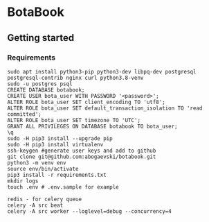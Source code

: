 # BotaBook
## Getting started
### Requirements

```
sudo apt install python3-pip python3-dev libpq-dev postgresql postgresql-contrib nginx curl python3.8-venv
sudo -u postgres psql
CREATE DATABASE botabook;
CREATE USER bota_user WITH PASSWORD '<password>';
ALTER ROLE bota_user SET client_encoding TO 'utf8';
ALTER ROLE bota_user SET default_transaction_isolation TO 'read committed';
ALTER ROLE bota_user SET timezone TO 'UTC';
GRANT ALL PRIVILEGES ON DATABASE botabook TO bota_user;
\q
sudo -H pip3 install --upgrade pip
sudo -H pip3 install virtualenv
ssh-keygen #generate user keys and add to github
git clone git@github.com:abogaevski/botabook.git
python3 -m venv env
source env/bin/activate
pip3 install -r requirements.txt
mkdir logs
touch .env # .env.sample for example

```
    redis - for celery queue
    celery -A src beat
    celery -A src worker --loglevel=debug --concurrency=4


